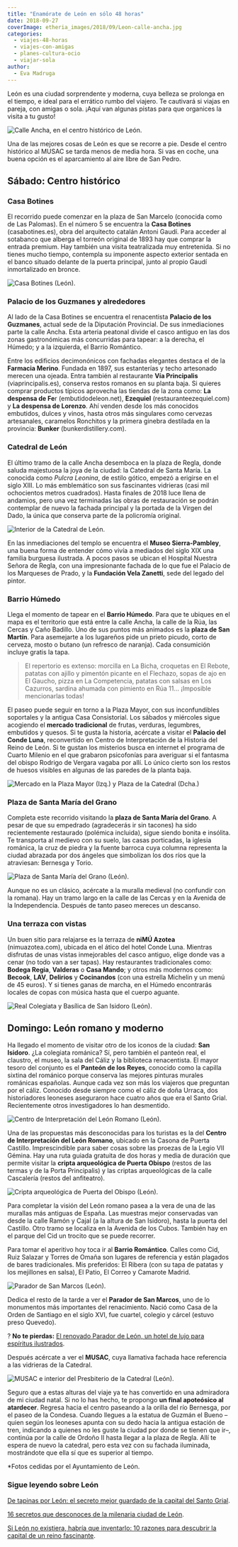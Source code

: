 ```yaml
---
title: "Enamórate de León en sólo 48 horas"
date: 2018-09-27
coverImage: etheria_images/2018/09/Leon-calle-ancha.jpg
categories: 
  - viajes-48-horas
  - viajes-con-amigas
  - planes-cultura-ocio
  - viajar-sola
author: 
  - Eva Madruga
---
```


León es una ciudad sorprendente y moderna, cuya belleza se prolonga en el tiempo, e 
ideal para el errático rumbo del viajero. Te cautivará si viajas en pareja, con amigas o 
sola. ¡Aquí van algunas pistas para que organices la visita a tu gusto! 

![Calle Ancha, en el centro histórico de León.](etheria_images/2018/09/Leon-calle-ancha-1024x683.jpg "Calle Ancha, en el centro histórico de León.")

Una de las mejores cosas de León es que se recorre a pie. Desde el centro histórico al 
MUSAC se tarda menos de media hora. Si vas en coche, una buena opción es el aparcamiento 
al aire libre de San Pedro. 

## Sábado: Centro histórico

### Casa Botines

El recorrido puede comenzar en la plaza de San Marcelo (conocida como de Las Palomas). 
En el número 5 se encuentra la **Casa Botines** (casabotines.es), obra del arquitecto 
catalán Antoni Gaudí. Para acceder al sotabanco que alberga el torreón original de 1893 
hay que comprar la entrada premium. Hay también una visita teatralizada muy entretenida. 
Si no tienes mucho tiempo, contempla su imponente aspecto exterior sentada en el banco 
situado delante de la puerta principal, junto al propio Gaudí inmortalizado en bronce. 

![Casa Botines (León).](etheria_images/2018/09/leon-casa-botines-1024x683.jpg "Casa Botines (León).")

### Palacio de los Guzmanes y alrededores

Al lado de la Casa Botines se encuentra el renacentista **Palacio de los Guzmanes**, 
actual sede de la Diputación Provincial. De sus inmediaciones parte la calle Ancha. Esta 
arteria peatonal divide el casco antiguo en las dos zonas gastronómicas más concurridas 
para tapear: a la derecha, el Húmedo; y a la izquierda, el Barrio Romántico. 

Entre los edificios decimonónicos con fachadas elegantes destaca el de la **Farmacia 
Merino**. Fundada en 1897, sus estanterías y techo artesonado merecen una ojeada. Entra 
también al restaurante **Vía Principalis** (viaprincipalis.es), conserva restos romanos 
en su planta baja. Si quieres comprar productos típicos aprovecha las tiendas de la zona 
como: **La despensa de Fe**r (embutidodeleon.net), **Ezequiel** 
(restauranteezequiel.com) y **La despensa de Lorenzo**. Ahí venden desde los más 
conocidos embutidos, dulces y vinos, hasta otros más singulares como cervezas 
artesanales, caramelos Ronchitos y la primera ginebra destilada en la provincia: 
**Bunker** (bunkerdistillery.com). 

### Catedral de León

El último tramo de la calle Ancha desemboca en la plaza de Regla, donde saluda 
majestuosa la joya de la ciudad: la Catedral de Santa María. La conocida como _Pulcra 
Leonina_, de estilo gótico, empezó a erigirse en el siglo XIII. Lo más emblemático son 
sus fascinantes vidrieras (casi mil ochocientos metros cuadrados). Hasta finales de 2018 
luce llena de andamios, pero una vez terminadas las obras de restauración se podrán 
contemplar de nuevo la fachada principal y la portada de la Virgen del Dado, la única 
que conserva parte de la policromía original. 

![Interior de la Catedral de León.](etheria_images/2018/09/leon-interior-catedral-1024x683.jpg "Interior de la Catedral de León.")

En las inmediaciones del templo se encuentra el **Museo Sierra-Pambley**, una buena 
forma de entender cómo vivía a mediados del siglo XIX una familia burguesa ilustrada. A 
pocos pasos se ubican el Hospital Nuestra Señora de Regla, con una impresionante fachada 
de lo que fue el Palacio de los Marqueses de Prado, y la **Fundación Vela Zanetti**, 
sede del legado del pintor. 

### Barrio Húmedo

Llega el momento de tapear en el **Barrio Húmedo**. Para que te ubiques en el mapa es el 
territorio que está entre la calle Ancha, la calle de la Rúa, las Cercas y Caño Badillo. 
Uno de sus puntos más animados es la **plaza de San Martín**. Para asemejarte a los 
lugareños pide un prieto picudo, corto de cerveza, mosto o butano (un refresco de 
naranja). Cada consumición incluye gratis la tapa. 

> El repertorio es extenso: morcilla en La Bicha, croquetas en El Rebote, patatas con 
> ajillo y pimentón picante en el Flechazo, sopas de ajo en El Gaucho, pizza en La 
> Competencia, patatas con salsas en Los Cazurros, sardina ahumada con pimiento en Rúa 11… 
> ¡Imposible mencionarlas todas! 

El paseo puede seguir en torno a la Plaza Mayor, con sus inconfundibles soportales y la 
antigua Casa Consistorial. Los sábados y miércoles sigue acogiendo el **mercado 
tradicional** de frutas, verduras, legumbres, embutidos y quesos. Si te gusta la 
historia, acércate a visitar el **Palacio del Conde Luna**, reconvertido en Centro de 
Interpretación de la Historia del Reino de León. Si te gustan los misterios busca en 
internet el programa de Cuarto Milenio en el que grabaron psicofonías para averiguar si 
el fantasma del obispo Rodrigo de Vergara vagaba por allí. Lo único cierto son los 
restos de huesos visibles en algunas de las paredes de la planta baja. 

![Mercado en la Plaza Mayor (Izq.) y Plaza de la Catedral (Dcha.)](etheria_images/2018/09/leon-Plaza-mercado-catedral-1024x771.jpg "Mercado en la Plaza Mayor (Izq.) y Plaza de la Catedral (Dcha.)")

### Plaza de Santa María del Grano

Completa este recorrido visitando la **plaza de Santa María del Grano**. A pesar de que 
su empedrado (agradecerás ir sin tacones) ha sido recientemente restaurado (polémica 
incluida), sigue siendo bonita e insólita. Te transporta al medievo con su suelo, las 
casas porticadas, la iglesia románica, la cruz de piedra y la fuente barroca cuya 
columna representa la ciudad abrazada por dos ángeles que simbolizan los dos ríos que la 
atraviesan: Bernesga y Torio. 

![Plaza de Santa María del Grano (León).](etheria_images/2018/09/leon-Plaza-del-Grano-peregrinos.jpg "Plaza de Santa María del Grano (León).")

Aunque no es un clásico, acércate a la muralla medieval (no confundir con la romana). 
Hay un tramo largo en la calle de las Cercas y en la Avenida de la Independencia. 
Después de tanto paseo mereces un descanso. 

### Una terraza con vistas

Un buen sitio para relajarse es la terraza de **niMÚ Azotea** (nimuazotea.com), ubicada 
en el ático del hotel Conde Luna. Mientras disfrutas de unas vistas inmejorables del 
casco antiguo, elige donde vas a cenar (no todo van a ser tapas). Hay restaurantes 
tradicionales como: **Bodega Regia**, **Valderas** o **Casa Mando**; y otros más 
modernos como: **Becook**, **LAV**, **Delirios** y **Cocinandos** (con una estrella 
Michelin y un menú de 45 euros). Y si tienes ganas de marcha, en el Húmedo encontrarás 
locales de copas con música hasta que el cuerpo aguante. 

![Real Colegiata y Basílica de San Isidoro (León).](etheria_images/2018/09/leon-san-isidoro-1024x1024.jpg "Real Colegiata y Basílica de San Isidoro (León).")

## Domingo: León romano y moderno

Ha llegado el momento de visitar otro de los iconos de la ciudad: **San Isidoro**. ¿La 
colegiata románica? Sí, pero también el panteón real, el claustro, el museo, la sala del 
Cáliz y la biblioteca renacentista. El mayor tesoro del conjunto es el **Panteón de los 
Reyes**, conocido como la capilla sixtina del románico porque conserva las mejores 
pinturas murales románicas españolas. Aunque cada vez son más los viajeros que preguntan 
por el cáliz. Conocido desde siempre como el cáliz de doña Urraca, dos historiadores 
leoneses aseguraron hace cuatro años que era el Santo Grial. Recientemente otros 
investigadores lo han desmentido. 

![Centro de Interpretación del León Romano (León).](etheria_images/2018/09/leon-centro-de-interpretacion-del-leon-romano-1024x683.jpg "Centro de Interpretación del León Romano (León).")

Una de las propuestas más desconocidas para los turistas es la del **Centro de 
Interpretación del León Romano**, ubicado en la Casona de Puerta Castillo. 
Imprescindible para saber cosas sobre las proezas de la Legio VII Gémina. Hay una ruta 
guiada gratuita de dos horas y media de duración que permite visitar la **cripta 
arqueológica de Puerta Obispo** (restos de las termas y de la Porta Principalis) y las 
criptas arqueológicas de la calle Cascalería (restos del anfiteatro). 

![Cripta arqueológica de Puerta del Obispo (León).](etheria_images/2018/09/leon-Cripta-Arqueologica-de-Puerta-Obispo-1024x683.jpg "Cripta arqueológica de Puerta del Obispo (León).")

Para completar la visión del León romano pasea a la vera de una de las murallas más 
antiguas de España. Las muestras mejor conservadas van desde la calle Ramón y Cajal (a 
la altura de San Isidoro), hasta la puerta del Castillo. Otro tramo se localiza en la 
Avenida de los Cubos. También hay en el parque del Cid un trocito que se puede recorrer. 

Para tomar el aperitivo hoy toca ir al **Barrio Romántico**. Calles como Cid, Ruiz 
Salazar y Torres de Omaña son lugares de referencia y están plagados de bares 
tradicionales. Mis preferidos: El Ribera (con su tapa de patatas y los mejillones en 
salsa), El Patio, El Correo y Camarote Madrid. 

![Parador de San Marcos (León).](etheria_images/2018/09/leon-parador-san-marcos-1024x683.jpg "Parador de San Marcos (León).")

Dedica el resto de la tarde a ver el **Parador de San Marcos**, uno de lo monumentos más 
importantes del renacimiento. Nació como Casa de la Orden de Santiago en el siglo XVI, 
fue cuartel, colegio y cárcel (estuvo preso Quevedo). 

? **No te pierdas:** [El renovado Parador de León, un hotel de lujo para espíritus 
ilustrados](https://etheriamagazine.com/2020/12/22/parador-de-leon-hotel-romantico-y-de-lujo/). 

Después acércate a ver el **MUSAC**, cuya llamativa fachada hace referencia a las 
vidrieras de la Catedral. 

![MUSAC e interior del Presbiterio de la Catedral (León).](etheria_images/2018/09/leon-musac-catedral-1024x793.jpg "MUSAC e interior del Presbiterio de la Catedral (León).")

Seguro que a estas alturas del viaje ya te has convertido en una admiradora de mi ciudad 
natal. Si no lo has hecho, te propongo **un final apoteósico al atardecer**. Regresa 
hacia el centro paseando a la orilla del río Bernesga, por el paseo de la Condesa. 
Cuando llegues a la estatua de Guzmán el Bueno –quien según los leoneses apunta con su 
dedo hacia la antigua estación de tren, indicando a quienes no les guste la ciudad por 
donde se tienen que ir–, continúa por la calle de Ordoño II hasta llegar a la plaza de 
Regla. Allí te espera de nuevo la catedral, pero esta vez con su fachada iluminada, 
mostrándote que ella sí que es superior al tiempo. 

\*Fotos cedidas por el Ayuntamiento de León. 

### Sigue leyendo sobre León

[De tapinas por León: el secreto mejor guardado de la capital del Santo 
Grial](https://etheriamagazine.com/2021/09/09/ruta-para-comer-bien-en-leon-capital/). 

[16 secretos que desconoces de la milenaria ciudad de 
León](https://etheriamagazine.com/2020/12/16/16-lugares-secretos-y-leyendas-de-leon-capital/). 

[Si León no existiera, habría que inventarlo: 10 razones para descubrir la capital de un 
reino 
fascinante](https://etheriamagazine.com/2020/12/28/10-razones-para-descubrir-leon-una-capital-unica-y-diferente/).
